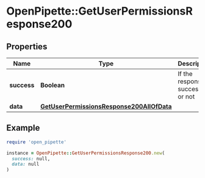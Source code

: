 # OpenPipette::GetUserPermissionsResponse200

## Properties

| Name | Type | Description | Notes |
| ---- | ---- | ----------- | ----- |
| **success** | **Boolean** | If the response is successful or not | [optional] |
| **data** | [**GetUserPermissionsResponse200AllOfData**](GetUserPermissionsResponse200AllOfData.md) |  | [optional] |

## Example

```ruby
require 'open_pipette'

instance = OpenPipette::GetUserPermissionsResponse200.new(
  success: null,
  data: null
)
```

